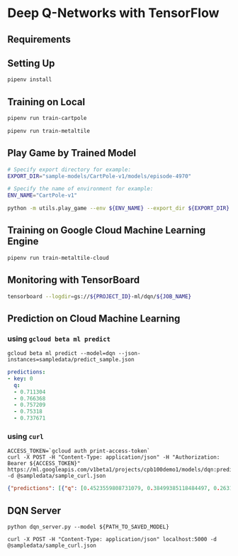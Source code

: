# Deep Q-Networks with TensorFlow

## Requirements



## Setting Up

```bash
pipenv install
```

## Training on Local

```sh
pipenv run train-cartpole
```

```sh
pipenv run train-metaltile
```

## Play Game by Trained Model

```sh
# Specify export directory for example:
EXPORT_DIR="sample-models/CartPole-v1/models/episode-4970"

# Specify the name of environment for example:
ENV_NAME="CartPole-v1"

python -m utils.play_game --env ${ENV_NAME} --export_dir ${EXPORT_DIR}
```

## Training on Google Cloud Machine Learning Engine

```sh
pipenv run train-metaltile-cloud
```

## Monitoring with TensorBoard

```sh
tensorboard --logdir=gs://${PROJECT_ID}-ml/dqn/${JOB_NAME}
```

## Prediction on Cloud Machine Learning

### using `gcloud beta ml predict`

```
gcloud beta ml predict --model=dqn --json-instances=sampledata/predict_sample.json
```

```yaml
predictions:
- key: 0
  q:
  - 0.711304
  - 0.766368
  - 0.757209
  - 0.75318
  - 0.737671
```

### using `curl`

```
ACCESS_TOKEN=`gcloud auth print-access-token`
curl -X POST -H "Content-Type: application/json" -H "Authorization: Bearer ${ACCESS_TOKEN}" https://ml.googleapis.com/v1beta1/projects/cpb100demo1/models/dqn:predict -d @sampledata/sample_curl.json
```

```json
{"predictions": [{"q": [0.4523559808731079, 0.38499385118484497, 0.26314204931259155, 0.6228029131889343, 0.5784728527069092], "key": 0}]}
```

## DQN Server

```
python dqn_server.py --model ${PATH_TO_SAVED_MODEL}
```

```
curl -X POST -H "Content-Type: application/json" localhost:5000 -d @sampledata/sample_curl.json
```
